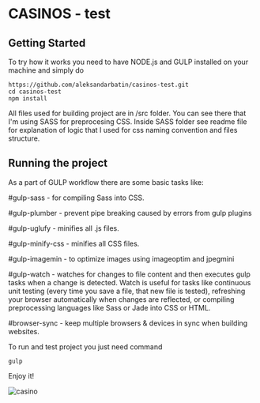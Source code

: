 # CASINOS - test

## Getting Started

To try how it works you need to have NODE.js and GULP installed on your machine and simply do 

```
https://github.com/aleksandarbatin/casinos-test.git
cd casinos-test
npm install
```
All files used for building project are in /src folder. You can see there that I'm using SASS for preprocesing CSS. Inside SASS folder see readme file for explanation of logic that I used for css naming convention and files structure.

## Running the project

As a part of GULP workflow there are some basic tasks like: 

#gulp-sass - for compiling Sass into CSS.

#gulp-plumber - prevent pipe breaking caused by errors from gulp plugins

#gulp-uglufy - minifies all .js files.

#gulp-minify-css - minifies all CSS files.

#gulp-imagemin - to optimize images using imageoptim and jpegmini

#gulp-watch - watches for changes to file content and then executes gulp tasks when a change is detected. Watch is useful for tasks like continuous unit testing (every time you save a file, that new file is tested), refreshing your browser automatically when changes are reflected, or compiling preprocessing languages like Sass or Jade into CSS or HTML.

#browser-sync - keep multiple browsers & devices in sync when building websites.

To run and test project you just need command

```
gulp
```
Enjoy it!

![casino](https://user-images.githubusercontent.com/17181108/35619537-a5f3d996-067e-11e8-9a13-b487b2369965.png)


